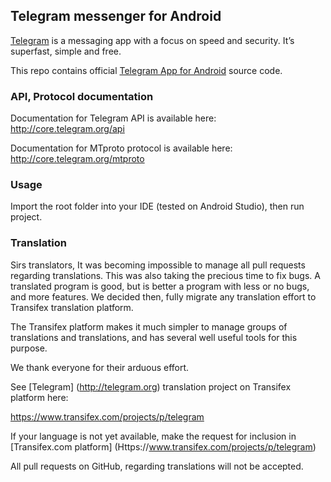 ## Telegram messenger for Android

[Telegram](http://telegram.org) is a messaging app with a focus on speed and security. It’s superfast, simple and free.

This repo contains official [Telegram App for Android](https://play.google.com/store/apps/details?id=org.telegram.messenger) source code.

### API, Protocol documentation

Documentation for Telegram API is available here: http://core.telegram.org/api

Documentation for MTproto protocol is available here: http://core.telegram.org/mtproto

### Usage

Import the root folder into your IDE (tested on Android Studio), then run project.

### Translation


Sirs translators, It was becoming impossible to manage all pull requests regarding translations. This was also taking the precious time to fix bugs. A translated program is good, but is better a program with less or no bugs, and more features. We decided then, fully migrate any translation effort to Transifex translation platform. 

The Transifex platform makes it much simpler to manage groups of translations and translations, and has several well useful tools for this purpose. 

We thank everyone for their arduous effort.

See [Telegram] (http://telegram.org) translation project on Transifex platform here: 

https://www.transifex.com/projects/p/telegram 

If your language is not yet available, make the request for inclusion in [Transifex.com platform] (Https://www.transifex.com/projects/p/telegram)

All pull requests on GitHub, regarding translations will not be accepted. 

